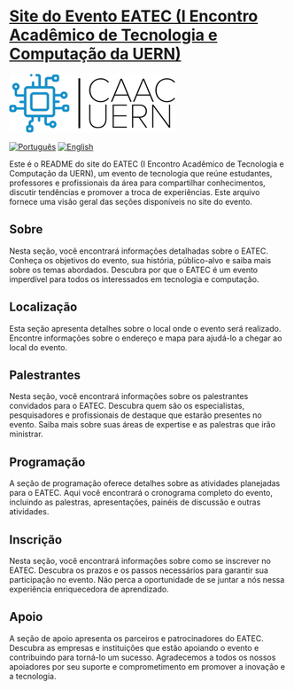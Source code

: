 # [Site do Evento EATEC (I Encontro Acadêmico de Tecnologia e Computação da UERN)](https://eatec-uern.vercel.app/)

<img
     src="/img/CAAC LOGO 3.png"
     alt="EATEC logo"
     style="width: 300px">

[![Português](https://img.shields.io/badge/Idioma-Portugu%C3%AAs-blue)](README.pt.md) [![English](https://img.shields.io/badge/Language-English-green)](README.md)

Este é o README do site do EATEC (I Encontro Acadêmico de Tecnologia e Computação da UERN), um evento de tecnologia que reúne estudantes, professores e profissionais da área para compartilhar conhecimentos, discutir tendências e promover a troca de experiências. Este arquivo fornece uma visão geral das seções disponíveis no site do evento.

## Sobre
Nesta seção, você encontrará informações detalhadas sobre o EATEC. Conheça os objetivos do evento, sua história, público-alvo e saiba mais sobre os temas abordados. Descubra por que o EATEC é um evento imperdível para todos os interessados em tecnologia e computação.

## Localização
Esta seção apresenta detalhes sobre o local onde o evento será realizado. Encontre informações sobre o endereço e mapa para ajudá-lo a chegar ao local do evento.

## Palestrantes
Nesta seção, você encontrará informações sobre os palestrantes convidados para o EATEC. Descubra quem são os especialistas, pesquisadores e profissionais de destaque que estarão presentes no evento. Saiba mais sobre suas áreas de expertise e as palestras que irão ministrar.

## Programação
A seção de programação oferece detalhes sobre as atividades planejadas para o EATEC. Aqui você encontrará o cronograma completo do evento, incluindo as palestras, apresentações, painéis de discussão e outras atividades.

## Inscrição
Nesta seção, você encontrará informações sobre como se inscrever no EATEC. Descubra os prazos e os passos necessários para garantir sua participação no evento. Não perca a oportunidade de se juntar a nós nessa experiência enriquecedora de aprendizado.

## Apoio
A seção de apoio apresenta os parceiros e patrocinadores do EATEC. Descubra as empresas e instituições que estão apoiando o evento e contribuindo para torná-lo um sucesso. Agradecemos a todos os nossos apoiadores por seu suporte e comprometimento em promover a inovação e a tecnologia.
